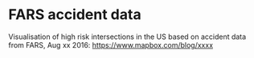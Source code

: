 # FARS accident data

Visualisation of high risk intersections in the US based on accident data from FARS, Aug xx 2016: https://www.mapbox.com/blog/xxxx

